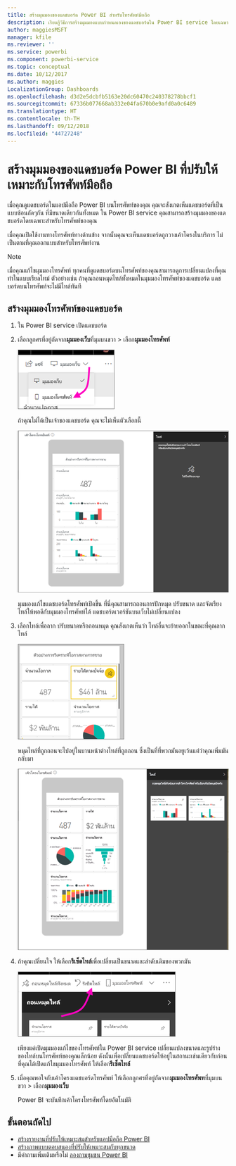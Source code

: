 ```yaml
---
title: สร้างมุมมองของแดชบอร์ด Power BI สำหรับโทรศัพท์มือถือ
description: เรียนรู้วิธีการสร้างมุมมองแบบกำหนดเองของแดชบอร์ดใน Power BI service โดยเฉพาะสำหรับการดูบนโทรศัพท์มือถือ
author: maggiesMSFT
manager: kfile
ms.reviewer: ''
ms.service: powerbi
ms.component: powerbi-service
ms.topic: conceptual
ms.date: 10/12/2017
ms.author: maggies
LocalizationGroup: Dashboards
ms.openlocfilehash: d3d2e5dcbfb5163e20dc60470c240378278bbcf1
ms.sourcegitcommit: 67336b077668ab332e04fa670b0e9afd0a0c6489
ms.translationtype: HT
ms.contentlocale: th-TH
ms.lasthandoff: 09/12/2018
ms.locfileid: "44727248"
---
```

# <a name="create-a-view-of-a-power-bi-dashboard-optimized-for-mobile-phones"></a>สร้างมุมมองของแดชบอร์ด Power BI ที่ปรับให้เหมาะกับโทรศัพท์มือถือ
เมื่อคุณดูแดชบอร์ดในแอปมือถือ Power BI บนโทรศัพท์ของคุณ คุณจะสังเกตเห็นแดชบอร์ดที่เป็นแบบซ้อนถัดๆกัน ที่มีขนาดเดียวกันทั้งหมด ใน Power BI service คุณสามารถสร้างมุมมองของแดชบอร์ดโดยเฉพาะสำหรับโทรศัพท์ของคุณ

เมื่อคุณเปิดใช้งานทางโทรศัพท์ทางด้านข้าง จากนั้นคุณจะเห็นแดชบอร์ดถูกวางเค้าโครงในบริการ ไม่ เป็นตามที่คุณออกแบบสำหรับโทรศัพท์งาน

> [!NOTE]
> เมื่อคุณแก้ไขมุมมองโทรศัพท์ ทุกคนที่ดูแดชบอร์ดบนโทรศัพท์ของคุณสามารถดูการเปลี่ยนแปลงที่คุณทำในแบบเรียลไทม์ ตัวอย่างเช่น ถ้าคุณถอนหมุดไทล์ทั้งหมดในมุมมองโทรศัพท์ของแดชบอร์ด แดชบอร์ดบนโทรศัพท์จะไม่มีไทล์ทันที 
> 
> 

## <a name="create-a-phone-view-of-a-dashboard"></a>สร้างมุมมองโทรศัพท์ของแดชบอร์ด
1. ใน Power BI service เปิดแดชบอร์ด
2. เลือกลูกศรที่อยู่ถัดจาก**มุมมองเว็บ**ที่มุมบนขวา > เลือก**มุมมองโทรศัพท์**

    ![](media/service-create-dashboard-mobile-phone-view/power-bi-service-phone-view-dashboard.png)

    ถ้าคุณไม่ได้เป็นเจ้าของแดชบอร์ด คุณจะไม่เห็นตัวเลือกนี้

    ![](media/service-create-dashboard-mobile-phone-view/power-bi-mobile-edit-phone-view-canvas.png)

    มุมมองแก้ไขแดชบอร์ดโทรศัพท์เปิดขึ้น ที่นี่คุณสามารถถอนการปักหมุด ปรับขนาด และจัดเรียงไทล์ให้พอดีกับมุมมองโทรศัพท์ได้ แดชบอร์ดเวอร์ชันบนเว็บไม่เปลี่ยนแปลง


1. เลือกไทล์เพื่อลาก ปรับขนาดหรือถอนหมุด คุณสังเกตเห็นว่า ไทล์อื่นจะย้ายออกในขณะที่คุณลากไทล์
   
    ![](media/service-create-dashboard-mobile-phone-view/power-bi-unpin-tile-phone-dashboard.png)
   
    หมุดไทล์ที่ถูกถอนจะไปอยู่ในบานหน้าต่างไทล์ที่ถูกถอน ซึ่งเป็นที่ที่พวกมันอยูเว้นแต่ว่าคุณเพิ่มมันกลับมา
   
    ![](media/service-create-dashboard-mobile-phone-view/power-bi-mobile-edit-phone-view-post-edit.png)
2. ถ้าคุณเปลี่ยนใจ ให้เลือก**รีเซ็ตไทล์**เพื่อเปลี่ยนเป็นขนาดและลำดับเดิมของพวกมัน
   
    ![](media/service-create-dashboard-mobile-phone-view/power-bi-service-phone-view-reset-tiles.png)
   
    เพียงแค่เปิดมุมมองแก้ไขของโทรศัพท์ใน Power BI service เปลี่ยนแปลงขนาดและรูปร่างของไทล์บนโทรศัพท์ของคุณเล็กน้อย ดังนั้นเพื่อเปลี่ยนแดชบอร์ดให้อยู่ในสถานะเช่นเดียวกับก่อนที่คุณได้เปิดแก้ไขมุมมองโทรศัพท์ ให้เลือก**รีเซ็ตไทล์**
3. เมื่อคุณพอใจกับเค้าโครงแดชบอร์ดโทรศัพท์ ให้เลือกลูกศรที่อยู่ถัดจาก**มุมมองโทรศัพท**ที่มุมบนขวา > เลือก**มุมมองเว็บ**
   
    Power BI จะบันทึกเค้าโครงโทรศัพท์โดยอัตโนมัติ

## <a name="next-steps"></a>ขั้นตอนถัดไป
* [สร้างรายงานที่ปรับให้เหมาะสมสำหรับแอปมือถือ Power BI](desktop-create-phone-report.md)
* [สร้างภาพแบบตอบสนองที่ปรับให้เหมาะสมกับทุกขนาด](visuals/desktop-create-responsive-visuals.md)
* มีคำถามเพิ่มเติมหรือไม่ [ลองถามชุมชน Power BI](http://community.powerbi.com/)

